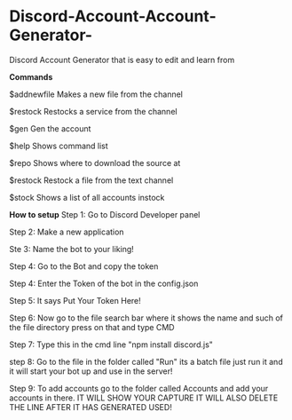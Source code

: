 # Discord-Account-Account-Generator-
Discord Account Generator that is easy to edit and learn from

**Commands**

$addnewfile Makes a new file from the channel

$restock Restocks a service from the channel

$gen Gen the account 

$help Shows command list

$repo Shows where to download the source at

$restock Restock a file from the text channel

$stock Shows a list of all accounts instock


**How to setup**
Step 1: Go to Discord Developer panel

Step 2: Make a new application

Ste 3: Name the bot to your liking!

Step 4: Go to the Bot and copy the token

Step 4: Enter the Token of the bot in the config.json

Step 5: It says Put Your Token Here!

Step 6: Now go to the file search bar where it shows the name and such of the file directory press on that and type CMD

Step 7: Type this in the cmd line "npm install discord.js"

step 8: Go to the file in the folder called "Run" its a batch file just run it and it will start your bot up and use in the server!

Step 9: To add accounts go to the folder called Accounts and add your accounts in there. IT WILL SHOW YOUR CAPTURE IT WILL ALSO DELETE THE LINE AFTER IT HAS GENERATED USED!
